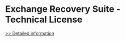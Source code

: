 # Exchange Recovery Suite - Technical License
[>> Detailed information](https://secure.shareit.com/shareit/product.html?productid=300865958&affiliateid=200057808)